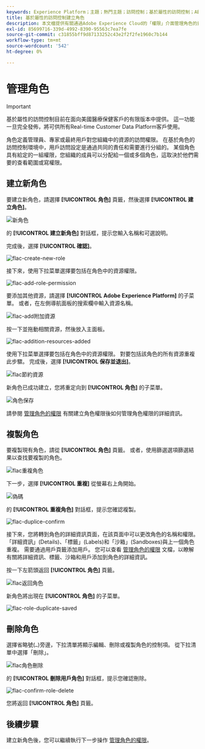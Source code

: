 ```yaml
---
keywords: Experience Platform；主題；熱門主題；訪問控制；基於屬性的訪問控制；ABAC
title: 基於屬性的訪問控制建立角色
description: 本文檔提供有關通過Adobe Experience Cloud的「權限」介面管理角色的資訊
exl-id: 85699716-339d-4992-8390-95563c7ea7fe
source-git-commit: c31855bff9d87133252c43e2f2f2fe1960c7b144
workflow-type: tm+mt
source-wordcount: '542'
ht-degree: 0%

---
```


# 管理角色

>[!IMPORTANT]
>
>基於屬性的訪問控制目前在面向美國醫療保健客戶的有限版本中提供。 這一功能一旦完全發佈，將可供所有Real-time Customer Data Platform客戶使用。

角色定義管理員、專家或最終用戶對您組織中的資源的訪問權限。 在基於角色的訪問控制環境中，用戶訪問設定是通過共同的責任和需要進行分組的。 某個角色具有給定的一組權限，您組織的成員可以分配給一個或多個角色，這取決於他們需要的查看範圍或寫權限。

## 建立新角色

要建立新角色，請選擇 **[!UICONTROL 角色]** 頁籤，然後選擇 **[!UICONTROL 建立角色]**。

![新角色](../../images/flac-ui/flac-new-role.png)

的 **[!UICONTROL 建立新角色]** 對話框，提示您輸入名稱和可選說明。

完成後，選擇 **[!UICONTROL 確認]**。

![flac-create-new-role](../../images/flac-ui/flac-create-new-role.png)

接下來，使用下拉菜單選擇要包括在角色中的資源權限。

![flac-add-role-permission](../../images/flac-ui/flac-add-role-permission.png)

要添加其他資源，請選擇 **[!UICONTROL Adobe Experience Platform]** 的子菜單。 或者，在左側導航面板的搜索欄中輸入資源名稱。

![flac-add附加資源](../../images/flac-ui/flac-add-additional-resources.png)

按一下並拖動相關資源，然後放入主面板。

![flac-addition-resources-added](../../images/flac-ui/flac-additional-resources-added.png)

使用下拉菜單選擇要包括在角色中的資源權限。 對要包括該角色的所有資源重複此步驟。 完成後，選擇 **[!UICONTROL 保存並退出]**。

![flac節約資源](../../images/flac-ui/flac-save-resources.png)

新角色已成功建立，您將重定向到 **[!UICONTROL 角色]** 的子菜單。

![角色保存](../../images/flac-ui/flac-role-saved.png)

請參閱 [管理角色的權限](#manage-permissions-for-a-role) 有關建立角色權限後如何管理角色權限的詳細資訊。

## 複製角色

要複製現有角色，請從 **[!UICONTROL 角色]** 頁籤。 或者，使用篩選選項篩選結果以查找要複製的角色。

![flac重複角色](../../images/flac-ui/flac-duplicate-role.png)

下一步，選擇 **[!UICONTROL 重複]** 從螢幕右上角開始。

![偽碼](../../images/flac-ui/flac-duplicate.png)

的 **[!UICONTROL 重複角色]** 對話框，提示您確認複製。

![flac-duplice-confirm](../../images/flac-ui/flac-duplicate-confirm.png)

接下來，您將轉到角色的詳細資訊頁面，在該頁面中可以更改角色的名稱和權限。 「詳細資訊」(Details)、「標籤」(Labels)和「沙箱」(Sandboxes)與上一個角色重複。 需要通過用戶頁籤添加用戶。 您可以查看 [管理角色的權限](permissions.md) 文檔，以瞭解有關將詳細資訊、標籤、沙箱和用戶添加到角色的詳細資訊。

按一下左箭頭返回 **[!UICONTROL 角色]** 頁籤。

![flac返回角色](../../images/flac-ui/flac-return-to-roles.png)

新角色將出現在 **[!UICONTROL 角色]** 的子菜單。

![flac-role-duplicate-saved](../../images/flac-ui/flac-role-duplicate-saved.png)

## 刪除角色

選擇省略號(`…`)旁邊，下拉清單將顯示編輯、刪除或複製角色的控制項。 從下拉清單中選擇「刪除」。

![flac角色刪除](../../images/flac-ui/flac-role-delete.png)

的 **[!UICONTROL 刪除用戶角色]** 對話框，提示您確認刪除。

![flac-confirm-role-delete](../../images/flac-ui/flac-confirm-role-delete.png)

您將返回 **[!UICONTROL 角色]** 頁籤。

## 後續步驟

建立新角色後，您可以繼續執行下一步操作 [管理角色的權限](permissions.md)。
